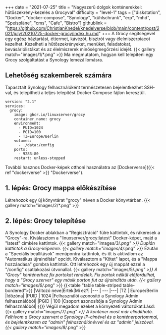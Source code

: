 +++
date = "2021-07-25"
title = "Nagyszerű dolgok konténerekkel: hűtőszekrény-kezelés a Grocyval"
difficulty = "level-1"
tags = ["diskstation", "Docker", "docker-compose", "Synology", "kühlschrank", "erp", "mhd", "Speispläne", "cms", "Cafe", "Bistro"]
githublink = "https://github.com/ChristianKnedel/knedelverse/blob/main/content/post/2021/july/20210725-docker-grocy/index.hu.md"
+++
A Grocy segítségével egy egész háztartást, éttermet, kávézót, bisztrót vagy élelmiszerpiacot kezelhet. Kezelheti a hűtőszekrényeket, menüket, feladatokat, bevásárlólistákat és az élelmiszerek minőségmegőrzési idejét.
{{< gallery match="images/1/*.png" >}}
Ma megmutatom, hogyan kell telepíteni egy Grocy szolgáltatást a Synology lemezállomásra.
## Lehetőség szakemberek számára
Tapasztalt Synology felhasználóként természetesen bejelentkezhet SSH-val, és telepítheti a teljes telepítést Docker Compose fájlon keresztül.
```
version: "2.1"
services:
  grocy:
    image: ghcr.io/linuxserver/grocy
    container_name: grocy
    environment:
      - PUID=1024
      - PGID=100
      - TZ=Europe/Berlin
    volumes:
      - ./data:/config
    ports:
      - 9283:80
    restart: unless-stopped

```
További hasznos Docker-képek otthoni használatra az [Dockerverse]({{< ref "dockerverse" >}} "Dockerverse").
## 1. lépés: Grocy mappa előkészítése
Létrehozok egy új könyvtárat "grocy" néven a Docker könyvtárban.
{{< gallery match="images/2/*.png" >}}

## 2. lépés: Grocy telepítése
A Synology Docker ablakban a "Regisztráció" fülre kattintok, és rákeresek a "Grocy"-ra. Kiválasztom a "linuxserver/grocy:latest" Docker-képet, majd a "latest" címkére kattintok.
{{< gallery match="images/3/*.png" >}}
Duplán kattintok a Grocy-képemre.
{{< gallery match="images/4/*.png" >}}
Ezután a "Speciális beállítások" menüpontra kattintok, és itt is aktiválom az "Automatikus újraindítás" opciót. Kiválasztom a "Kötet" lapot, és a "Mappa hozzáadása" gombra kattintok. Ott létrehozok egy új mappát ezzel a "/config" csatlakozási útvonallal.
{{< gallery match="images/5/*.png" >}}
A "Grocy" konténerhez fix portokat rendelek. Fix portok nélkül előfordulhat, hogy a "Grocy szerver" egy másik porton fut az újraindítás után.
{{< gallery match="images/6/*.png" >}}
{{<table "table table-striped table-bordered">}}
|Változó neve|Érték|Mi ez?|
|--- | --- |---|
|TZ | Europe/Berlin |Időzóna|
|PUID | 1024 |Felhasználói azonosító a Synology Admin felhasználóból|
|PGID |	100 |Csoport azonosítója a Synology Admin felhasználóból|
{{</table>}}
Végül megadom ezeket a környezeti változókat:Lásd:
{{< gallery match="images/7/*.png" >}}
A konténer most már elindítható. Felhívom a Grocy szervert a Synology IP-címével és a konténerportommal, és bejelentkezem az "admin" felhasználónévvel és az "admin" jelszóval.
{{< gallery match="images/8/*.png" >}}
